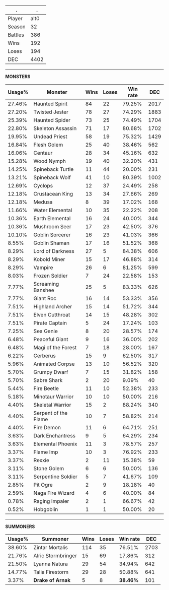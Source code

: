 .|.
|-|-
Player|alt0
Season|32
Battles|386
Wins|192
Loses|194
DEC|4402

---
**MONSTERS**

Usage%|Monster|Wins|Loses|Win rate|DEC|
-|-|-|-|-|-|
27.46%|Haunted Spirit|84|22|79.25%|2017|
27.20%|Twisted Jester|78|27|74.29%|1883|
25.39%|Haunted Spider|73|25|74.49%|1704|
22.80%|Skeleton Assassin|71|17|80.68%|1702|
19.95%|Undead Priest|58|19|75.32%|1429|
16.84%|Flesh Golem|25|40|38.46%|562|
16.06%|Centaur|28|34|45.16%|632|
15.28%|Wood Nymph|19|40|32.20%|431|
14.25%|Spineback Turtle|11|44|20.00%|231|
13.21%|Spineback Wolf|41|10|80.39%|1002|
12.69%|Cyclops|12|37|24.49%|258|
12.18%|Crustacean King|13|34|27.66%|269|
12.18%|Medusa|8|39|17.02%|168|
11.66%|Water Elemental|10|35|22.22%|208|
10.36%|Earth Elemental|16|24|40.00%|344|
10.36%|Mushroom Seer|17|23|42.50%|376|
10.10%|Goblin Sorcerer|16|23|41.03%|366|
8.55%|Goblin Shaman|17|16|51.52%|368|
8.29%|Lord of Darkness|27|5|84.38%|606|
8.29%|Kobold Miner|15|17|46.88%|314|
8.29%|Vampire|26|6|81.25%|599|
8.03%|Frozen Soldier|7|24|22.58%|153|
7.77%|Screaming Banshee|25|5|83.33%|626|
7.77%|Giant Roc|16|14|53.33%|356|
7.51%|Highland Archer|15|14|51.72%|344|
7.51%|Elven Cutthroat|14|15|48.28%|302|
7.51%|Pirate Captain|5|24|17.24%|103|
7.25%|Sea Genie|8|20|28.57%|174|
6.48%|Peaceful Giant|9|16|36.00%|202|
6.48%|Magi of the Forest|7|18|28.00%|167|
6.22%|Cerberus|15|9|62.50%|317|
5.96%|Animated Corpse|13|10|56.52%|320|
5.70%|Grumpy Dwarf|7|15|31.82%|158|
5.70%|Sabre Shark|2|20|9.09%|40|
5.44%|Fire Beetle|11|10|52.38%|233|
5.18%|Minotaur Warrior|10|10|50.00%|216|
4.40%|Skeletal Warrior|15|2|88.24%|340|
4.40%|Serpent of the Flame|10|7|58.82%|214|
4.40%|Fire Demon|11|6|64.71%|251|
3.63%|Dark Enchantress|9|5|64.29%|234|
3.63%|Elemental Phoenix|11|3|78.57%|257|
3.37%|Flame Imp|10|3|76.92%|233|
3.37%|Rexxie|2|11|15.38%|59|
3.11%|Stone Golem|6|6|50.00%|136|
3.11%|Serpentine Soldier|5|7|41.67%|109|
2.85%|Pit Ogre|2|9|18.18%|40|
2.59%|Naga Fire Wizard|4|6|40.00%|84|
0.78%|Raging Impaler|2|1|66.67%|42|
0.52%|Hobgoblin|1|1|50.00%|20|

---
**SUMMONERS**

Usage%|Summoner|Wins|Loses|Win rate|DEC|
-|-|-|-|-|-|
38.60%|Zintar Mortalis|114|35|76.51%|2703|
21.76%|Alric Stormbringer|15|69|17.86%|312|
21.50%|Lyanna Natura|29|54|34.94%|642|
14.77%|Talia Firestorm|29|28|50.88%|641|
3.37%|**Drake of Arnak**|5|8|**38.46%**|101|
